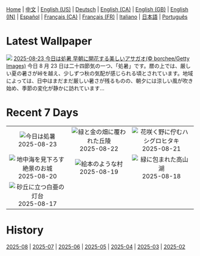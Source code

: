 [Home](../README.md) | [中文](zh-CN.md) | [English (US)](en-US.md) | [Deutsch](de-DE.md) | [English (CA)](en-CA.md) | [English (GB)](en-GB.md) | [English (IN)](en-IN.md) | [Español](es-ES.md) | [Français (CA)](fr-CA.md) | [Français (FR)](fr-FR.md) | [Italiano](it-IT.md) | [日本語](ja-JP.md) | [Português](pt-BR.md)

# Latest Wallpaper
![](https://www.bing.com/th?id=OHR.Morningglory2025_JA-JP5429610056_UHD.jpg)
[2025-08-23 今日は処暑 早朝に開花する美しいアサガオ(© borchee/Getty Images)](https://www.bing.com/th?id=OHR.Morningglory2025_JA-JP5429610056_UHD.jpg)
今日 8 月 23 日は二十四節気の一つ、「処暑」です。暦の上では、厳しい夏の暑さが峠を越え、少しずつ秋の気配が感じられる頃とされています。地域によっては、日中はまだまだ厳しい暑さが残るものの、朝夕には涼しい風が吹き始め、季節の変化が静かに訪れています…

# Recent 7 Days
|  |  |  |
|:---:|:---:|:---:|
| ![](https://www.bing.com/th?id=OHR.Morningglory2025_JA-JP5429610056_400x240.jpg "今日は処暑") 2025-08-23 | ![](https://www.bing.com/th?id=OHR.PalouseWA_JA-JP5363056424_400x240.jpg "緑と金の畑に覆われた丘陵") 2025-08-22 | ![](https://www.bing.com/th?id=OHR.WheatearBird_JA-JP4532304114_400x240.jpg "花咲く野に佇むハシグロヒタキ") 2025-08-21 |
| ![](https://www.bing.com/th?id=OHR.CitadelBonifacio_JA-JP4122292062_400x240.jpg "地中海を見下ろす絶景のお城") 2025-08-20 | ![](https://www.bing.com/th?id=OHR.SantaMaddalena_JA-JP3939499195_400x240.jpg "絵本のような村") 2025-08-19 | ![](https://www.bing.com/th?id=OHR.AvalancheLake_JA-JP3739900372_400x240.jpg "緑に包まれた高山湖") 2025-08-18 |
| ![](https://www.bing.com/th?id=OHR.LyngvigLighthouse_JA-JP3502925142_400x240.jpg "砂丘に立つ白亜の灯台") 2025-08-17 |  |  |

# History
[2025-08](../archives/wallpaper/ja-JP/w_2025_08.md) | [2025-07](../archives/wallpaper/ja-JP/w_2025_07.md) | [2025-06](../archives/wallpaper/ja-JP/w_2025_06.md) | [2025-05](../archives/wallpaper/ja-JP/w_2025_05.md) | [2025-04](../archives/wallpaper/ja-JP/w_2025_04.md) | [2025-03](../archives/wallpaper/ja-JP/w_2025_03.md) | [2025-02](../archives/wallpaper/ja-JP/w_2025_02.md)
